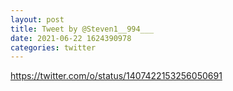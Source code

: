 ```yaml
--- 
layout: post 
title: Tweet by @Steven1__994___ 
date: 2021-06-22 1624390978 
categories: twitter 
--- 
```

https://twitter.com/o/status/1407422153256050691
